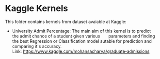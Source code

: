 # Kaggle Kernels
This folder contains kernels from dataset avaiable at Kaggle:
* University Admit Percentage:  The main aim of this kernel is to predict the admit chance of a student given various&nbsp;&nbsp;&nbsp;&nbsp;&nbsp;&nbsp; parameters and                                       finding the best Regression or Classification model sutable for prediction and comparing it's accuracy.
                                <br>Link: https://www.kaggle.com/mohansacharya/graduate-admissions</br>
